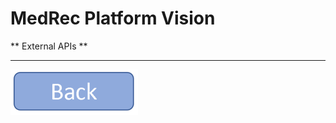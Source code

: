 **MedRec Platform Vision**
===================


** External APIs **


----------

<a href="landingpage" rel="Go back">![link text](back.png "Go Back")</a>

